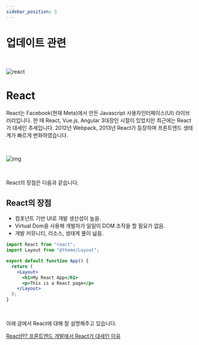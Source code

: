 ```yaml
---
sidebar_position: 3
---
```


# 업데이트 관련

<br/>

![react](https://legacy.reactjs.org/logo-og.png)

# React

React는 Facebook(현재 Meta)에서 만든 Javascript 사용자인터페이스(UI) 라이브러리입니다.
한 때 React, Vue.js, Angular 3대장인 시절이 있었지만 최근에는 React가 대세인 추세입니다.
2012년 Webpack, 2013년 React가 등장하며 프론트엔드 생태계가 빠르게 변화하였습니다.

<br/>

![img](/img/graph.png)

<br/>

React의 장점은 다음과 같습니다.

## **React의 장점**

- 컴포넌트 기반 UI로 개발 생산성이 높음.
- Virtual Dom을 사용해 개발자가 일일이 DOM 조작을 할 필요가 없음.
- 개발 커뮤니티, 리소스, 생태계 풀이 넓음.

```jsx title="src/app.js"
import React from "react";
import Layout from "@theme/Layout";

export default function App() {
  return (
    <Layout>
      <h1>My React App</h1>
      <p>This is a React page</p>
    </Layout>
  );
}
```

<br/>

아래 글에서 React에 대해 잘 설명해주고 있습니다.

[React란? 프론트엔드 개발에서 React가 대세인 이유](https://nbcamp.spartacodingclub.kr/blog/react%EB%9E%80-%ED%94%84%EB%A1%A0%ED%8A%B8%EC%97%94%EB%93%9C-%EA%B0%9C%EB%B0%9C%EC%97%90%EC%84%9C-react%EA%B0%80-%EB%8C%80%EC%84%B8%EC%9D%B8-%EC%9D%B4%EC%9C%A0-2294)
